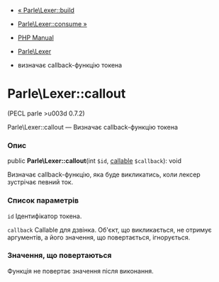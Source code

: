 - [« Parle\Lexer::build](parle-lexer.build.md)
- [Parle\Lexer::consume »](parle-lexer.consume.md)

- [PHP Manual](index.md)
- [Parle\Lexer](class.parle-lexer.md)
- визначає callback-функцію токена

# Parle\Lexer::callout

(PECL parle \>u003d 0.7.2)

Parle\Lexer::callout — Визначає callback-функцію токена

### Опис

public **Parle\Lexer::callout**(int `$id`,
[callable](language.types.callable.md) `$callback`): void

Визначає callback-функцію, яка буде викликатись, коли лексер
зустрічає певний ток.

### Список параметрів

`id`
Ідентифікатор токена.

`callback`
Callable для дзвінка. Об'єкт, що викликається, не отримує аргументів, а його
значення, що повертається, ігнорується.

### Значення, що повертаються

Функція не повертає значення після виконання.
